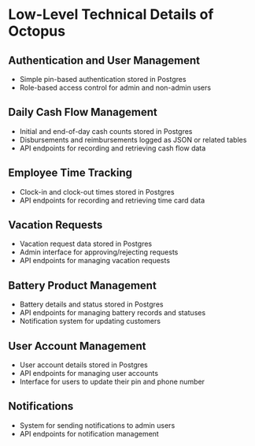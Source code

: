 # Low-Level Technical Details of Octopus

## Authentication and User Management
- Simple pin-based authentication stored in Postgres
- Role-based access control for admin and non-admin users

## Daily Cash Flow Management
- Initial and end-of-day cash counts stored in Postgres
- Disbursements and reimbursements logged as JSON or related tables
- API endpoints for recording and retrieving cash flow data

## Employee Time Tracking
- Clock-in and clock-out times stored in Postgres
- API endpoints for recording and retrieving time card data

## Vacation Requests
- Vacation request data stored in Postgres
- Admin interface for approving/rejecting requests
- API endpoints for managing vacation requests

## Battery Product Management
- Battery details and status stored in Postgres
- API endpoints for managing battery records and statuses
- Notification system for updating customers

## User Account Management
- User account details stored in Postgres
- API endpoints for managing user accounts
- Interface for users to update their pin and phone number

## Notifications
- System for sending notifications to admin users
- API endpoints for notification management
